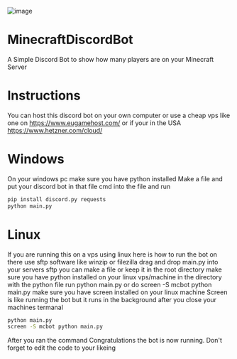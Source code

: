 ![image](https://github.com/user-attachments/assets/76adb78e-8326-4a27-a3fc-ca8bc37a1313)

# MinecraftDiscordBot
A Simple Discord Bot to show how many players are on your Minecraft Server

# Instructions
You can host this discord bot on your own computer or use a cheap vps like one on https://www.eugamehost.com/ or if your in the USA https://www.hetzner.com/cloud/

# Windows
On your windows pc make sure you have python installed
Make a file and put your discord bot in that file
cmd into the file and run
```bash
pip install discord.py requests
python main.py
```
# Linux
If you are running this on a vps using linux here is how to run the bot on there
use sftp software like winzip or filezilla
drag and drop main.py into your servers sftp you can make a file or keep it in the root directory
make sure you have python installed on your linux vps/machine
in the directory with the python file run python main.py or do screen -S mcbot python main.py make sure you have screen installed on your linux machine
Screen is like running the bot but it runs in the background after you close your machines termanal
```bash
python main.py
screen -S mcbot python main.py
```
After you ran the command Congratulations the bot is now running. Don't forget to edit the code to your likeing
